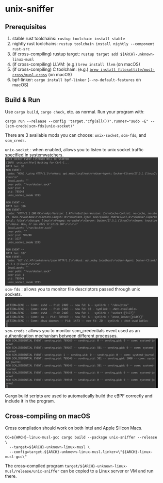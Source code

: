 # unix-sniffer

## Prerequisites

1. stable rust toolchains: `rustup toolchain install stable`
1. nightly rust toolchains: `rustup toolchain install nightly --component rust-src`
1. (if cross-compiling) rustup target: `rustup target add ${ARCH}-unknown-linux-musl`
1. (if cross-compiling) LLVM: (e.g.) `brew install llvm` (on macOS)
1. (if cross-compiling) C toolchain: (e.g.) [`brew install filosottile/musl-cross/musl-cross`](https://github.com/FiloSottile/homebrew-musl-cross) (on macOS)
1. bpf-linker: `cargo install bpf-linker` (`--no-default-features` on macOS)

## Build & Run

Use `cargo build`, `cargo check`, etc. as normal. Run your program with:

```shell
cargo run --release --config 'target."cfg(all())".runner="sudo -E" -- (scm-creds|scm-fds|unix-socket)'
```

There are 3 available mods you can choose: `unix-socket`, `scm-fds`, and `scm_creds`.

`unix-socket` : when enabled, allows you to listen to unix socket traffic specified in systemwatchers.
![unix socket sniffer](image-1.png)
`scm-fds` : allows you to monitor file descriptors passed through unix sockets.
![fds passed over unix socket](image.png)
`scm-creds` : allows you to monitor scm_credentials event used as an authentication mechanism between different processes.
![scm_credential events](image-2.png)

Cargo build scripts are used to automatically build the eBPF correctly and include it in the
program.

## Cross-compiling on macOS

Cross compilation should work on both Intel and Apple Silicon Macs.

```shell
CC=${ARCH}-linux-musl-gcc cargo build --package unix-sniffer --release \
  --target=${ARCH}-unknown-linux-musl \
  --config=target.${ARCH}-unknown-linux-musl.linker=\"${ARCH}-linux-musl-gcc\"
```
The cross-compiled program `target/${ARCH}-unknown-linux-musl/release/unix-sniffer` can be
copied to a Linux server or VM and run there.
